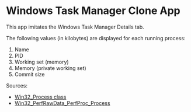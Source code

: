 # Windows Task Manager Clone App

This app imitates the Windows Task Manager Details tab.

The following values (in kilobytes) are displayed for each running process:

1. Name
2. PID
3. Working set (memory)
4. Memory (private working set)
5. Commit size

Sources:

* [Win32_Process class](https://docs.microsoft.com/en-us/windows/desktop/CIMWin32Prov/win32-process)
* [Win32_PerfRawData_PerfProc_Process](https://stackoverflow.com/a/15938001/27211)
